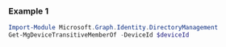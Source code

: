 ### Example 1
``` powershell
Import-Module Microsoft.Graph.Identity.DirectoryManagement
Get-MgDeviceTransitiveMemberOf -DeviceId $deviceId
```
